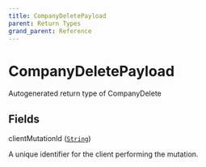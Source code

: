 ```yaml
---
title: CompanyDeletePayload
parent: Return Types
grand_parent: Reference
---
```


# CompanyDeletePayload

Autogenerated return type of CompanyDelete

## Fields

<div class="field-entry ">
  <span id="clientmutationid" class="field-name anchored">clientMutationId (<code><a href="/docs/reference/scalar/string">String</a></code>)</span>

  <div class="description-wrapper">
   <p>A unique identifier for the client performing the mutation.</p>

  </div>
</div>


